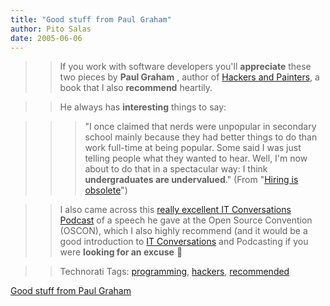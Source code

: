 ```yaml
---
title: "Good stuff from Paul Graham"
author: Pito Salas
date: 2005-06-06
---
```



>>

>> If you work with software developers you'll **appreciate** these two pieces
by **Paul Graham** , author of [Hackers and
Painters](<http://www.paulgraham.com/hp.html>), a book that I also
**recommend** heartily.

>>

>> He always has **interesting** things to say:

>>

>>> "I once claimed that nerds were unpopular in secondary school mainly
because they had better things to do than work full-time at being popular.
Some said I was just telling people what they wanted to hear. Well, I'm now
about to do that in a spectacular way: I think **undergraduates are
undervalued**." (From "[Hiring is
obsolete](<http://www.paulgraham.com/hiring.html>)")

>>

>> I also came across this [really excellent IT Conversations
Podcast](<http://www.itconversations.com/shows/detail188.html>) of a speech he
gave at the Open Source Convention (OSCON), which I also highly recommend (and
it would be a good introduction to [IT
Conversations](<http://www.itconversations.com/index.html>) and Podcasting if
you were **looking for an excuse** 🙂

>>

>> Technorati Tags: [programming](<http://technorati.com/tag/programming>),
[hackers](<http://technorati.com/tag/hackers>),
[recommended](<http://technorati.com/tag/recommended>)


[Good stuff from Paul Graham](None)
